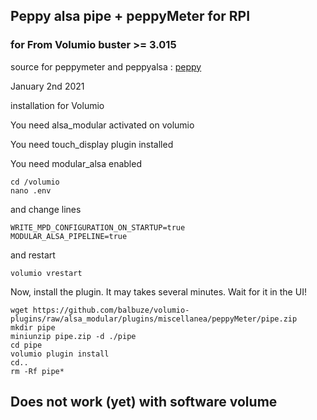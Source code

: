 ## Peppy alsa pipe + peppyMeter for RPI

### for From Volumio buster >= 3.015

source for peppymeter and peppyalsa : [peppy](https://github.com/project-owner)

January 2nd 2021

installation for Volumio

You need alsa_modular activated on volumio

You need touch_display plugin installed



You need modular_alsa enabled
```
cd /volumio
nano .env
```
and change lines
```
WRITE_MPD_CONFIGURATION_ON_STARTUP=true
MODULAR_ALSA_PIPELINE=true
```
and restart
```
volumio vrestart
```

Now, install the plugin. It may takes several minutes. Wait for it in the UI!


```
wget https://github.com/balbuze/volumio-plugins/raw/alsa_modular/plugins/miscellanea/peppyMeter/pipe.zip
mkdir pipe
miniunzip pipe.zip -d ./pipe
cd pipe
volumio plugin install
cd..
rm -Rf pipe*
```
## Does not work (yet) with software volume
